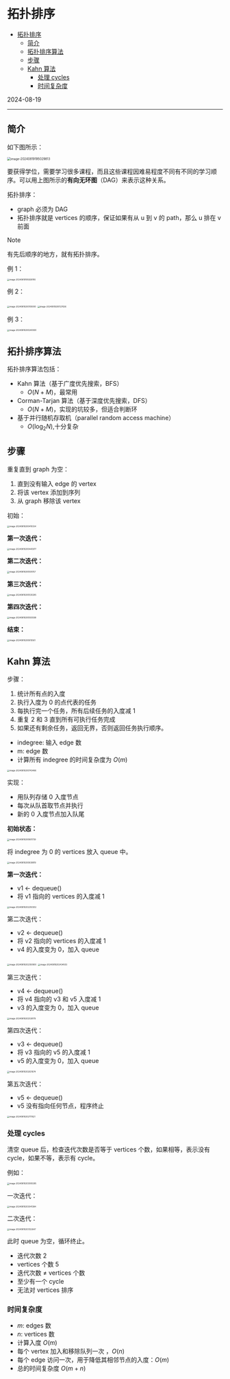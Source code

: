 # 拓扑排序

- [拓扑排序](#拓扑排序)
  - [简介](#简介)
  - [拓扑排序算法](#拓扑排序算法)
  - [步骤](#步骤)
  - [Kahn 算法](#kahn-算法)
    - [处理 cycles](#处理-cycles)
    - [时间复杂度](#时间复杂度)

2024-08-19
***

## 简介

如下图所示：

<img src="./images/image-20240819195029813.png" alt="image-20240819195029813" style="zoom:50%;" />

要获得学位，需要学习很多课程，而且这些课程因难易程度不同有不同的学习顺序。可以用上图所示的**有向无环图**（DAG）来表示这种关系。

拓扑排序：

- graph 必须为 DAG
- 拓扑排序就是 vertices 的顺序，保证如果有从 u 到 v 的 path，那么 u 排在 v 前面

> [!NOTE]
>
> 有先后顺序的地方，就有拓扑排序。

例 1：

<img src="./images/image-20240819195929785.png" alt="image-20240819195929785" style="zoom:33%;" />

例 2：

<img src="./images/image-20240819200105000.png" alt="image-20240819200105000" style="zoom:33%;" />

<img src="./images/image-20240819200127636.png" alt="image-20240819200127636" style="zoom:33%;" />

例 3：

<img src="./images/image-20240819200240930.png" alt="image-20240819200240930" style="zoom:33%;" />

## 拓扑排序算法

拓扑排序算法包括：

- Kahn 算法（基于广度优先搜索，BFS）
  - $O(N+M)$，最常用
- Corman-Tarjan 算法（基于深度优先搜索，DFS）
  - $O(N+M)$，实现的坑较多，但适合判断环
- 基于并行随机存取机（parallel random access machine）
  - $O(\log_2N)$,十分复杂

## 步骤

重复直到 graph 为空：

1. 直到没有输入 edge 的 vertex
2. 将该 vertex 添加到序列
3. 从 graph 移除该 vertex

初始：

<img src="./images/image-20240819200410334.png" alt="image-20240819200410334" style="zoom:33%;" />

**第一次迭代：**

<img src="./images/image-20240819200440977.png" alt="image-20240819200440977" style="zoom:33%;" />

**第二次迭代：**

<img src="./images/image-20240819200505157.png" alt="image-20240819200505157" style="zoom:33%;" />

**第三次迭代：**

<img src="./images/image-20240819200530285.png" alt="image-20240819200530285" style="zoom:33%;" />

**第四次迭代：**

<img src="./images/image-20240819200555599.png" alt="image-20240819200555599" style="zoom:33%;" />

**结束：**

<img src="./images/image-20240819200615561.png" alt="image-20240819200615561" style="zoom:33%;" />

## Kahn 算法

步骤：

1. 统计所有点的入度
2. 执行入度为 0 的点代表的任务
3. 每执行完一个任务，所有后续任务的入度减 1
4. 重复 2 和 3 直到所有可执行任务完成
5. 如果还有剩余任务，返回无界，否则返回任务执行顺序。

- indegree: 输入 edge 数
- m: edge 数
- 计算所有 indegree 的时间复杂度为 $O(m)$

<img src="./images/image-20240819200743486.png" alt="image-20240819200743486" style="zoom:33%;" />

实现：

- 用队列存储 0 入度节点
- 每次从队首取节点并执行
- 新的 0 入度节点加入队尾

**初始状态：**

<img src="./images/image-20240819200801739.png" alt="image-20240819200801739" style="zoom:33%;" />

将 indegree 为 0 的 vertices 放入 queue 中。

<img src="./images/image-20240819200839919.png" alt="image-20240819200839919" style="zoom:33%;" />

**第一次迭代：**

- v1 <- dequeue()
- 将 v1 指向的 vertices 的入度减 1

<img src="./images/image-20240819202250302.png" alt="image-20240819202250302" style="zoom:33%;" />

第二次迭代：

- v2 <- dequeue()
- 将 v2 指向的 vertices 的入度减 1
- v4 的入度变为 0，加入 queue

<img src="./images/image-20240819202350900.png" alt="image-20240819202350900" style="zoom:33%;" />

<img src="./images/image-20240819202434503.png" alt="image-20240819202434503" style="zoom:33%;" />

第三次迭代：

- v4 <- dequeue()
- 将 v4 指向的 v3 和 v5 入度减 1
- v3 的入度变为 0，加入 queue

<img src="./images/image-20240819202539179.png" alt="image-20240819202539179" style="zoom:33%;" />

第四次迭代：

- v3 <- dequeue()
- 将 v3 指向的 v5 的入度减 1
- v5 的入度变为 0，加入 queue

<img src="./images/image-20240819202631674.png" alt="image-20240819202631674" style="zoom:33%;" />

第五次迭代：

- v5 <- dequeue()
- v5 没有指向任何节点，程序终止

<img src="./images/image-20240819202717621.png" alt="image-20240819202717621" style="zoom:33%;" />

### 处理 cycles

清空 queue 后，检查迭代次数是否等于 vertices 个数，如果相等，表示没有 cycle，如果不等，表示有 cycle。

例如：

<img src="./images/image-20240819203000295.png" alt="image-20240819203000295" style="zoom:33%;" />

一次迭代：

<img src="./images/image-20240819203041384.png" alt="image-20240819203041384" style="zoom:33%;" />

二次迭代：

<img src="./images/image-20240819203122647.png" alt="image-20240819203122647" style="zoom:33%;" />

此时 queue 为空，循环终止。

- 迭代次数 2
- vertices 个数 5
- 迭代次数 ≠ vertices 个数
- 至少有一个 cycle
- 无法对 vertices 排序

### 时间复杂度

- $m$: edges 数
- $n$: vertices 数
- 计算入度 $O(m)$
- 每个 vertex 加入和移除队列一次 ，$O(n)$
- 每个 edge 访问一次，用于降低其相邻节点的入度：$O(m)$
- 总的时间复杂度 $O(m+n)$
